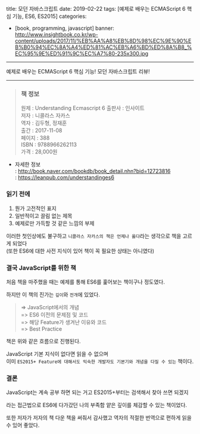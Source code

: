 title: 모던 자바스크립트
date: 2019-02-22
tags: [예제로 배우는 ECMAScript 6 핵심 기능, ES6, ES2015]
categories:
- [book, programming, javascript]
banner: http://www.insightbook.co.kr/wp-content/uploads/2017/11/%EB%AA%A8%EB%8D%98%EC%9E%90%EB%B0%94%EC%8A%A4%ED%81%AC%EB%A6%BD%ED%8A%B8_%EC%95%9E%ED%91%9C%EC%A7%80-235x300.jpg

---
예제로 배우는 ECMAScript 6 핵심 기능! 모던 자바스크립트 리뷰!

<!-- more -->

---

>### 책 정보 
>원제 : Understanding Ecmascript 6
>출판사 : 인사이트  
>저자 : 니콜라스 자카스  
>역자 : 김두형, 정재훈  
>출간 : 2017-11-08  
>페이지 : 388  
>ISBN : 9788966262113  
>가격 : 28,000원

- 자세한 정보  
: <http://book.naver.com/bookdb/book_detail.nhn?bid=12723816>  
: <https://leanpub.com/understandinges6>

### 읽기 전에

1. 뭔가 고전적인 표지
2. 일반적이고 끌림 없는 제목
3. 예제로만 가득할 것 같은 느낌의 부제

이러한 첫인상에도 불구하고 `니콜라스 자카스의 책은 언제나 옳다`라는 생각으로 책을 고르게 되었다  
(또한 ES6에 대한 사전 지식이 있어 책이 꼭 필요한 상태는 아니였다)

### 결국 JavaScript를 위한 책

처음 책을 마주했을 때는 예제를 통해 ES6를 훑어보는 책이구나 정도였다.

하지만 이 책의 진가는 `깊이`와 `전개`에 있었다.

> => JavaScript에서의 개념  
> => ES6 이전의 문제점 및 코드  
> => 해당 Feature가 생겨난 이유와 코드  
> => Best Practice

책은 위와 같은 흐름으로 진행된다.

JavaScript 기본 지식이 없다면 읽을 수 없으며  
이미 `ES2015+ Feature에 대해서도 익숙한 개발자도 기본기와 개념을 다질 수 있는` 책이다.

### 결론

JavaScript는 계속 공부 하면 되는 거고 ES2015+부터는 검색해서 찾아 쓰면 되겠지

라는 접근법으로 ES6에 다가갔던 나의 부족함 얕은 깊이를 체감할 수 있는 책이었다.

또한 저자가 저자의 책 다운 책을 써줘서 감사했고 역자의 적절한 번역으로 편하게 읽을 수 있어 좋았다.